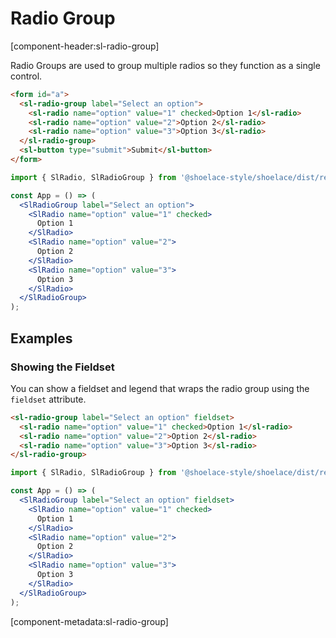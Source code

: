 # Radio Group

[component-header:sl-radio-group]

Radio Groups are used to group multiple radios so they function as a single control.

```html preview
<form id="a">
  <sl-radio-group label="Select an option">
    <sl-radio name="option" value="1" checked>Option 1</sl-radio>
    <sl-radio name="option" value="2">Option 2</sl-radio>
    <sl-radio name="option" value="3">Option 3</sl-radio>
  </sl-radio-group>
  <sl-button type="submit">Submit</sl-button>
</form>
```

```jsx react
import { SlRadio, SlRadioGroup } from '@shoelace-style/shoelace/dist/react';

const App = () => (
  <SlRadioGroup label="Select an option">
    <SlRadio name="option" value="1" checked>
      Option 1
    </SlRadio>
    <SlRadio name="option" value="2">
      Option 2
    </SlRadio>
    <SlRadio name="option" value="3">
      Option 3
    </SlRadio>
  </SlRadioGroup>
);
```

## Examples

### Showing the Fieldset

You can show a fieldset and legend that wraps the radio group using the `fieldset` attribute.

```html preview
<sl-radio-group label="Select an option" fieldset>
  <sl-radio name="option" value="1" checked>Option 1</sl-radio>
  <sl-radio name="option" value="2">Option 2</sl-radio>
  <sl-radio name="option" value="3">Option 3</sl-radio>
</sl-radio-group>
```

```jsx react
import { SlRadio, SlRadioGroup } from '@shoelace-style/shoelace/dist/react';

const App = () => (
  <SlRadioGroup label="Select an option" fieldset>
    <SlRadio name="option" value="1" checked>
      Option 1
    </SlRadio>
    <SlRadio name="option" value="2">
      Option 2
    </SlRadio>
    <SlRadio name="option" value="3">
      Option 3
    </SlRadio>
  </SlRadioGroup>
);
```

[component-metadata:sl-radio-group]
